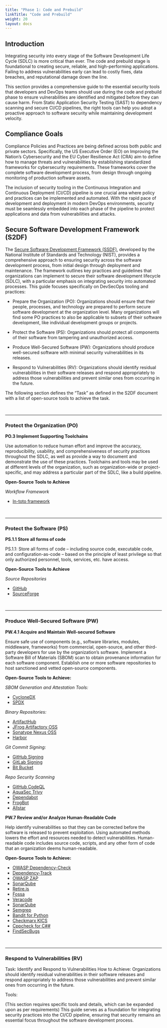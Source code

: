 ```yaml
---
title: "Phase 1: Code and Prebuild"
linkTitle: "Code and Prebuild"
weight: 20
layout: docs
---
```



## Introduction

Integrating security into every stage of the Software Development Life Cycle (SDLC) is more critical than ever. The code and prebuild stage is foundational to creating secure, reliable, and high-performing applications. Failing to address vulnerabilities early can lead to costly fixes, data breaches, and reputational damage down the line.

This section provides a comprehensive guide to the essential security tools that developers and DevOps teams should use during the code and prebuild phase to ensure vulnerabilities are identified and mitigated before they can cause harm. From Static Application Security Testing (SAST) to dependency scanning and secure CI/CD pipelines, the right tools can help you adopt a proactive approach to software security while maintaining development velocity.

## Compliance Goals

Compliance Policies and Practices are being defined across both public and private sectors. Specifically, the US Executive Order (EO) on Improving the Nation’s Cybersecurity and the EU Cyber Resilience Act (CRA) aim to define how to manage threats and vulnerabilities by establishing standardized frameworks for cybersecurity requirements. These frameworks cover the complete software development process, from design through ongoing monitoring of production software assets.

The inclusion of security tooling in the Continuous Integration and Continuous Deployment (CI/CD) pipeline is one crucial area where policy and practices can be implemented and automated. With the rapid pace of development and deployment in modern DevOps environments, security must be seamlessly embedded into each phase of the pipeline to protect applications and data from vulnerabilities and attacks.

## Secure Software Development Framework (S2DF)

The [Secure Software Development Framework (SSDF)](https://nvlpubs.nist.gov/nistpubs/specialpublications/nist.sp.800-218.pdf), developed by the National Institute of Standards and Technology (NIST), provides a comprehensive approach to ensuring security across the software development process, from initial design through deployment and maintenance. The framework outlines key practices and guidelines that organizations can implement to secure their software development lifecycle (SDLC), with a particular emphasis on integrating security into automated processes. This guide focuses specifically on DevSecOps tooling and practices:

- Prepare the Organization (PO): Organizations should ensure that their people,
processes, and technology are prepared to perform secure software development at the
organization level. Many organizations will find some PO practices to also be applicable
to subsets of their software development, like individual development groups or projects.

- Protect the Software (PS): Organizations should protect all components of their software from tampering and unauthorized access.

- Produce Well-Secured Software (PW): Organizations should produce well-secured software with minimal security vulnerabilities in its releases.

- Respond to Vulnerabilities (RV): Organizations should identify residual vulnerabilities in their software releases and respond appropriately to address those vulnerabilities and prevent similar ones from occurring in the future.

The following section defines the “Task” as defined in the S2DF document with a list of open-source tools to achieve the task.

<br>

---

### Protect the Organization (PO)

**PO.3 Implement Supporting Toolchains**

Use automation to reduce human effort and improve the accuracy, reproducibility, usability, and comprehensiveness of security practices throughout the SDLC, as well as provide a way to document and demonstrate the use of these practices. Toolchains and tools may be used at different levels of the organization, such as organization-wide or project-specific, and may address a particular part of the SDLC, like a build pipeline.

**Open-Source Tools to Achieve** 

_Workflow Framework_

- [In-toto framework](https://in-toto.io/docs/what-is-in-toto/)


<br>

---

### Protect the Software (PS)

**PS.1.1 Store all forms of code**

PS.1.1: Store all forms of code – including source code, executable code, and configuration-as-code – based on the principle of least privilege so that only authorized personnel, tools, services, etc. have access.

**Open-Source Tools to Achieve** 

_Source Repositories_

- [GitHub](https://git-hub.com/)
- [SourceForge](https://sourceforge.net/)


<br>

---

### Produce Well-Secured Software (PW)

**PW.4.1 Acquire and Maintain Well-secured Software**

Ensure safe use of components (e.g., software libraries, modules, middleware, frameworks) from commercial, open-source, and other third-party developers for use by the organization’s software. Implement a Software Bill of Materials (SBOM) scan to obtain provenance information for each software component. Establish one or more software repositories to host sanctioned and vetted open-source components.

**Open-Source Tools to Achieve:**

_SBOM Generation and Attestation Tools:_

- [CycloneDX](https://cyclonedx.org/)
- [SPDX](https://github.com/opensbom-generator/spdx-sbom-generator)

_Binary Repositories:_

- [ArtifactHub](https://artifacthub.io/)
- [JFrog Artifactory OSS](https://jfrog.com/community/download-artifactory-oss/)
- [Sonatype Nexus OSS](https://www.sonatype.com/products/nexus-community-edition-download)
- [Harbor](https://goharbor.io/) 

_Git Commit Signing:_

- [GitHub Signing](https://docs.github.com/en/authentication/managing-commit-signature-verification/signing-commits)
- [GitLab Signing](https://docs.gitlab.com/ee/user/project/repository/signed_commits/)
- [Bit Bucket](https://confluence.atlassian.com/bitbucketserver/using-gpg-keys-913477014.html)

_Repo Security Scanning_
- [GitHub CodeQL](https://codeql.github.com/)
- [AquaSec Trivy](https://www.aquasec.com/products/trivy/)
- [Dependabot](https://docs.github.com/en/enterprise-server@3.4/admin/configuration/configuring-github-connect/enabling-dependabot-for-your-enterprise)
- [FrogBot](https://github.com/jfrog/frogbot)
- [Allstar](https://openssf.org/projects/allstar/)


**PW.7 Review and/or Analyze Human-Readable Code**

Help identify vulnerabilities so that they can be corrected before the software is released to prevent exploitation. Using automated methods lowers the effort and resources needed to detect vulnerabilities. Human-readable code includes source code, scripts, and any other form of code that an organization deems human-readable.

**Open-Source Tools to Achieve:**

- [OWASP Dependency-Check](https://owasp.org/www-project-dependency-check/)
- [Dependency-Track](https://github.com/DependencyTrack/dependency-track)
- [OWASP ZAP](https://www.zaproxy.org/)
- [SonarQube](https://www.sonarsource.com/open-source-editions/sonarqube-community-edition/)
- [Retire.js](https://www.sonarsource.com/open-source-editions/sonarqube-community-edition/)
- [Fossa](https://fossa.com/product/open-source-vulnerability-management)
- [Veracode](https://www.veracode.com/)
- [SonarQube](https://www.sonarsource.com/open-source-editions/)
- [Semgrep](https://github.com/semgrep/semgrep)
- [Bandit for Python](https://github.com/PyCQA/bandit)
- [Checkmarx KICS](https://github.com/Checkmarx/kics)
- [Cppcheck for C##](https://github.com/danmar/cppcheck)
- [FindSecBugs](https://github.com/find-sec-bugs/find-sec-bugs)


<br>

---

### Respond to Vulnerabilities (RV)

Task: Identify and Respond to Vulnerabilities
How to Achieve: Organizations should identify residual vulnerabilities in their software releases and respond appropriately to address those vulnerabilities and prevent similar ones from occurring in the future.

Tools:

(This section requires specific tools and details, which can be expanded upon as per requirements)
This guide serves as a foundation for integrating security practices into the CI/CD pipeline, ensuring that security remains an essential focus throughout the software development process.
